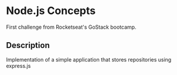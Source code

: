 # Node.js Concepts

First challenge from Rocketseat's GoStack bootcamp.

## Description

Implementation of a simple application that stores repositories using express.js
